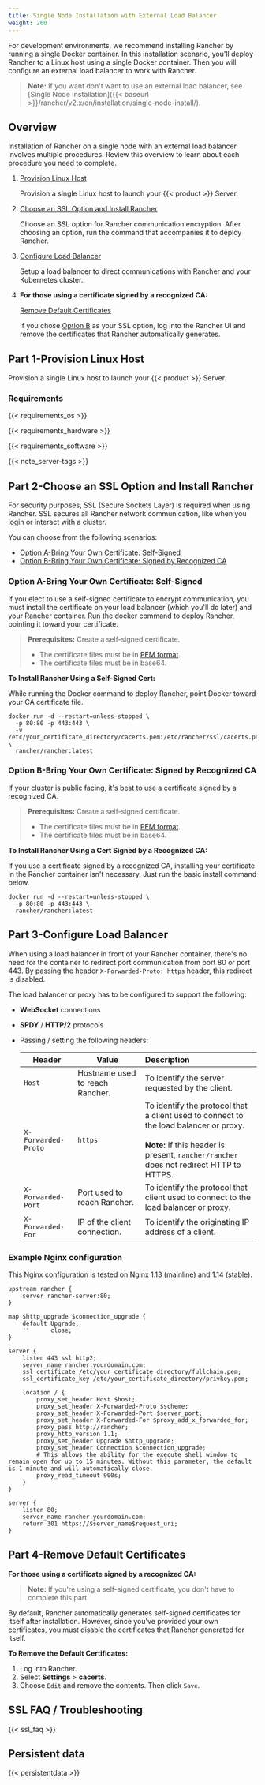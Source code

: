 ```yaml
---
title: Single Node Installation with External Load Balancer
weight: 260
---
```

For development environments, we recommend installing Rancher by running a single Docker container. In this installation scenario, you'll deploy Rancher to a Linux host using a single Docker container. Then you will configure an external load balancer to work with Rancher.

>**Note:**
> If you want don't want to use an external load balancer, see [Single Node Installation]({{< baseurl >}}/rancher/v2.x/en/installation/single-node-install/).

## Overview

Installation of Rancher on a single node with an external load balancer involves multiple procedures. Review this overview to learn about each procedure you need to complete.

1. [Provision Linux Host](#part-1-provision-linux-host)

	Provision a single Linux host to launch your {{< product >}} Server.

2. [Choose an SSL Option and Install Rancher](#part-2-choose-an-ssl-option-and-install-rancher)

	Choose an SSL option for Rancher communication encryption. After choosing an option, run the command that accompanies it to deploy Rancher.

3. [Configure Load Balancer](#part-3-configure-load-balancer)

	Setup a load balancer to direct communications with Rancher and your Kubernetes cluster.

4. **For those using a certificate signed by a recognized CA:**

	[Remove Default Certificates](#part-4-remove-default-certificates)

	If you chose [Option B](#option-b-bring-your-own-certificate-signed-by-recognized-ca) as your SSL option, log into the Rancher UI and remove the certificates that Rancher automatically generates.


## Part 1-Provision Linux Host

Provision a single Linux host to launch your {{< product >}} Server.

### Requirements

{{< requirements_os >}}

{{< requirements_hardware >}}

{{< requirements_software >}}

{{< note_server-tags >}}

## Part 2-Choose an SSL Option and Install Rancher

For security purposes, SSL (Secure Sockets Layer) is required when using Rancher. SSL secures all Rancher network communication, like when you login or interact with a cluster.

You can choose from the following scenarios:

- [Option A-Bring Your Own Certificate: Self-Signed](#option-a-bring-your-own-certificate-self-signed)
- [Option B-Bring Your Own Certificate: Signed by Recognized CA](#option-b-bring-your-own-certificate-signed-by-recognized-ca)

### Option A-Bring Your Own Certificate: Self-Signed

If you elect to use a self-signed certificate to encrypt communication, you must install the certificate on your load balancer (which you'll do later) and your Rancher container. Run the docker command to deploy Rancher, pointing it toward your certificate.

>**Prerequisites:**
>Create a self-signed certificate.
>
>- The certificate files must be in [PEM format](#ssl-faq-troubleshooting).
>- The certificate files must be in base64.

**To Install Rancher Using a Self-Signed Cert:**

While running the Docker command to deploy Rancher, point Docker toward your CA certificate file.

```
docker run -d --restart=unless-stopped \
  -p 80:80 -p 443:443 \
  -v /etc/your_certificate_directory/cacerts.pem:/etc/rancher/ssl/cacerts.pem \
  rancher/rancher:latest
```

### Option B-Bring Your Own Certificate: Signed by Recognized CA

If your cluster is public facing, it's best to use a certificate signed by a recognized CA.

>**Prerequisites:**
>Create a self-signed certificate.
>
>- The certificate files must be in [PEM format](#ssl-faq-troubleshooting).
>- The certificate files must be in base64.

**To Install Rancher Using a Cert Signed by a Recognized CA:**

If you use a certificate signed by a recognized CA, installing your certificate in the Rancher container isn't necessary. Just run the basic install command below.

```
docker run -d --restart=unless-stopped \
  -p 80:80 -p 443:443 \
  rancher/rancher:latest
```

## Part 3-Configure Load Balancer

When using a load balancer in front of your Rancher container, there's no need for the container to redirect port communication from port 80 or port 443. By passing the header `X-Forwarded-Proto:
 https` header, this redirect is disabled.

The load balancer or proxy has to be configured to support the following:

* **WebSocket** connections
* **SPDY** / **HTTP/2** protocols
* Passing / setting the following headers:

	| Header              | Value                                  | Description                                                                                                                                                              |
	|---------------------|----------------------------------------|:-------------------------------------------------------------------------------------------------------------------------------------------------------------------------|
	| `Host`              | Hostname used to reach Rancher. | To identify the server requested by the client.                                                                                                                           |
	| `X-Forwarded-Proto` | `https`                                | To identify the protocol that a client used to connect to the load balancer or proxy.<br /><br/>**Note:** If this header is present, `rancher/rancher` does not redirect HTTP to HTTPS. |
	| `X-Forwarded-Port`  | Port used to reach Rancher.             | To identify the protocol that client used to connect to the load balancer or proxy.                                                                                       |
	| `X-Forwarded-For`   | IP of the client connection.            | To identify the originating IP address of a client.                                                                                                                       |

### Example Nginx configuration

This Nginx configuration is tested on Nginx 1.13 (mainline) and 1.14 (stable).

```
upstream rancher {
    server rancher-server:80;
}

map $http_upgrade $connection_upgrade {
    default Upgrade;
    ''      close;
}

server {
    listen 443 ssl http2;
    server_name rancher.yourdomain.com;
    ssl_certificate /etc/your_certificate_directory/fullchain.pem;
    ssl_certificate_key /etc/your_certificate_directory/privkey.pem;

    location / {
        proxy_set_header Host $host;
        proxy_set_header X-Forwarded-Proto $scheme;
        proxy_set_header X-Forwarded-Port $server_port;
        proxy_set_header X-Forwarded-For $proxy_add_x_forwarded_for;
        proxy_pass http://rancher;
        proxy_http_version 1.1;
        proxy_set_header Upgrade $http_upgrade;
        proxy_set_header Connection $connection_upgrade;
        # This allows the ability for the execute shell window to remain open for up to 15 minutes. Without this parameter, the default is 1 minute and will automatically close.
        proxy_read_timeout 900s;
    }
}

server {
    listen 80;
    server_name rancher.yourdomain.com;
    return 301 https://$server_name$request_uri;
}
```

## Part 4-Remove Default Certificates

**For those using a certificate signed by a recognized CA:**

>**Note:** If you're using a self-signed certificate, you don't have to complete this part.

By default, Rancher automatically generates self-signed certificates for itself after installation. However, since you've provided your own certificates, you must disable the certificates that Rancher generated for itself.

**To Remove the Default Certificates:**

1. Log into Rancher.
2. Select  **Settings** > **cacerts**.
3. Choose `Edit` and remove the contents. Then click `Save`.

## SSL FAQ / Troubleshooting

{{< ssl_faq >}}

## Persistent data

{{< persistentdata >}}
